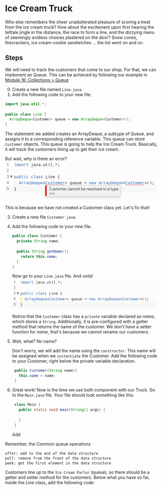 # Ice Cream Truck

Who else remembers the sheer unadulterated pleasure of scoring a treat from the ice cream truck? How about the excitement upon first hearing the telltale jingle in the distance, the race to form a line, and the dizzying menu of seemingly endless choices plastered on the door? Snow cones, firecrackers, ice cream-cookie sandwiches ... the list went on and on.

## Steps
We will need to track the customers that come to our shop. For that, we can implement an Queue. This can be achieved by following our example in [Module 16: Collections > Queue](https://replit.com/@RevUp5/Queue-erickpacheco2#Main.java)


0. Create a new file named `Line.java`.
1. Add the following code to your new file.
   
  ```java
  import java.util.*;

  public class Line {
    ArrayDeque<Customer> queue = new ArrayDeque<Customer>();
  }
  ```
  
  The statement we added creates an ArrayDeque, a subtype of Queue, and assigns it to a corresponding reference variable. This queue can store `Customer` objects. This queue is going to help the Ice Cream Truck. Basically, it will track the customers lining up to get their ice cream. 

But wait, why is there an error?
![Customer cannot be resolved to type](assets/line.error.customer.png)

  This is because we have not created a Customer class yet. Let's fix that!


3. Create a new file `Customer.java`.
4. Add the following code to your new file.
   ```java
   public class Customer {
     private String name;

     public String getName(){
       return this.name;
     }
   }
   ```

   Now go to your `Line.java` file. And voila! 
   ![Error Solved](assets/line.error.customer.solved.png)

   Notice that the `Customer` class has a `private` variable declared as _name_, which stores a `String`. Additionally, it is pre-configured with a getter method that returns the name of the customer. We don't have a setter function for _name_, that's because we cannot rename our customers. 
  
5. Wait, what? No name?

   Don't worry, we will add the name using the `constructor`. This name will be assigned when we `instantiate` the Customer. Add the following code to your Customer, right below the private variable declaration.

   ```java
    public Customer(String name){
      this.name = name;  
    }
   ```
   
6. Great work! Now is the time we use both component with our Truck. Go to the `Main.java` file. Your file should look something like this.

   ```java
    class Main {
      public static void main(String[] args) {
    
      }
    }
   ```

   Add


  
  Remember, the Common queue operations


    offer: add to the end of the data structure
    poll: remove from the front of the data structure
    peek: get the first element in the data structure

Customers line up to the `Ice Cream Parlor` (queue), so there should be a getter and setter method for the customers. Below what you have so far, inside the Line class, add the following code:

